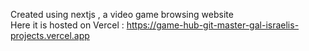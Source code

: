 Created using nextjs , a video game browsing website<br>
Here it is hosted on Vercel : https://game-hub-git-master-gal-israelis-projects.vercel.app
